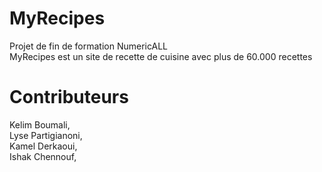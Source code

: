 # MyRecipes
Projet de fin de formation NumericALL</br>
MyRecipes est un site de recette de cuisine avec plus de 60.000 recettes

# Contributeurs
Kelim Boumali,</br>
Lyse Partigianoni,</br>
Kamel Derkaoui,</br>
Ishak Chennouf,</br>
